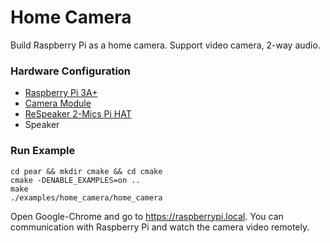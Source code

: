 # Home Camera

Build Raspberry Pi as a home camera. Support video camera, 2-way audio.

### Hardware Configuration

* [Raspberry Pi 3A+](https://www.raspberrypi.com/products/raspberry-pi-3-model-a-plus/)
* [Camera Module](https://www.raspberrypi.com/products/camera-module-v2/)
* [ReSpeaker 2-Mics Pi HAT](https://wiki.seeedstudio.com/ReSpeaker_2_Mics_Pi_HAT_Raspberry/)
* Speaker

### Run Example

```
cd pear && mkdir cmake && cd cmake
cmake -DENABLE_EXAMPLES=on ..
make
./examples/home_camera/home_camera
```

Open Google-Chrome and go to https://raspberrypi.local. You can communication with Raspberry Pi and watch the camera video remotely.


